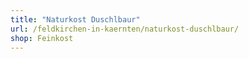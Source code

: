 ```yaml
---
title: "Naturkost Duschlbaur"
url: /feldkirchen-in-kaernten/naturkost-duschlbaur/
shop: Feinkost
---
```

